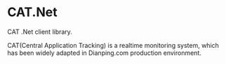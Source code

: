 CAT.Net
=======

CAT .Net client library.

CAT(Central Application Tracking) is a realtime monitoring system, which has been widely adapted in Dianping.com production environment.


